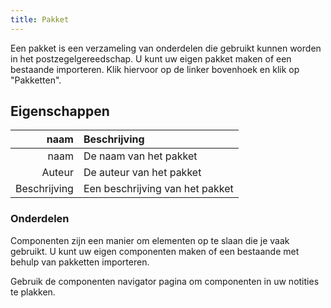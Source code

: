 ```yaml
---
title: Pakket
---
```


Een pakket is een verzameling van onderdelen die gebruikt kunnen worden in het postzegelgereedschap. U kunt uw eigen pakket maken of een bestaande importeren. Klik hiervoor op de linker bovenhoek en klik op "Pakketten".

## Eigenschappen

|         naam | Beschrijving                    |
| -----------: | :------------------------------ |
|         naam | De naam van het pakket          |
|       Auteur | De auteur van het pakket        |
| Beschrijving | Een beschrijving van het pakket |

### Onderdelen

Componenten zijn een manier om elementen op te slaan die je vaak gebruikt. U kunt uw eigen componenten maken of een bestaande met behulp van pakketten importeren.

Gebruik de componenten navigator pagina om componenten in uw notities te plakken.
